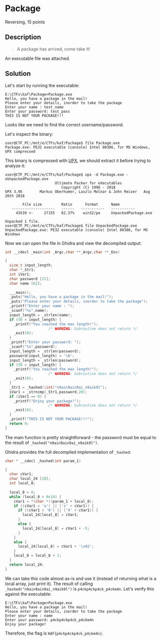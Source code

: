 # Package
Reversing, 15 points

## Description
> A package has arrived, come take it!

An executable file was attached.

## Solution

Let's start by running the executable:

```console
E:\CTFs\kaf\Package>Package.exe
Hello, you have a package in the mail!
Please enter your details, inorder to take the package
Enter your name : test_name
Enter your password: test_pass
THIS IS NOT YOUR PACKAGE!!!
```

Looks like we need to find the correct username/password.

Let's inspect the binary:
```console
user@CTF_PC:/mnt/e/CTFs/kaf/Package$ file Package.exe
Package.exe: PE32 executable (console) Intel 80386, for MS Windows, UPX compressed
```

This binary is compressed with [UPX](https://en.wikipedia.org/wiki/UPX), we should extract it before trying to analyze it:
```console
user@CTF_PC:/mnt/e/CTFs/kaf/Package$ upx -d Package.exe -oUnpackedPackage.exe
                       Ultimate Packer for eXecutables
                          Copyright (C) 1996 - 2018
UPX 3.95        Markus Oberhumer, Laszlo Molnar & John Reiser   Aug 26th 2018

        File size         Ratio      Format      Name
   --------------------   ------   -----------   -----------
     43539 <-     27155   62.37%    win32/pe     UnpackedPackage.exe

Unpacked 1 file.
user@CTF_PC:/mnt/e/CTFs/kaf/Package$ file UnpackedPackage.exe
UnpackedPackage.exe: PE32 executable (console) Intel 80386, for MS Windows
```

Now we can open the file in Ghidra and view the decompiled output:

```c
int __cdecl _main(int _Argc,char **_Argv,char **_Env)

{
  size_t input_length;
  char *_Str1;
  int iVar1;
  char password [21];
  char name [62];
  
  ___main();
  _puts("Hello, you have a package in the mail!");
  _puts("Please enter your details, inorder to take the package");
  _printf("Enter your name : ");
  _scanf("%s",name);
  input_length = _strlen(name);
  if (50 < input_length) {
    _printf("You reached the max length!");
                    /* WARNING: Subroutine does not return */
    _exit(0);
  }
  _printf("Enter your password: ");
  _scanf("%s",password);
  input_length = _strlen(password);
  password[input_length] = '\0';
  input_length = _strlen(password);
  if (50 < input_length) {
    _printf("You reached the max length!");
                    /* WARNING: Subroutine does not return */
    _exit(0);
  }
  _Str1 = _hashed((int)"n9ain9ain9ai_n9aik9l");
  iVar1 = _strncmp(_Str1,password,20);
  if (iVar1 == 0) {
    _printf("Enjoy your package!");
                    /* WARNING: Subroutine does not return */
    _exit(0);
  }
  _printf("THIS IS NOT YOUR PACKAGE!!!");
  return 0;
}
```

The main function is pretty straightforward - the password must be equal to the result of `_hashed("n9ain9ain9ai_n9aik9l")`.

Ghidra provides the full decompiled implementation of `_hashed`:

```c
char * __cdecl _hashed(int param_1)

{
  char cVar1;
  char local_24 [28];
  int local_8;
  
  local_8 = 0;
  while (local_8 < 0x14) {
    cVar1 = *(char *)(param_1 + local_8);
    if ((cVar1 < 'a') || ('z' < cVar1)) {
      if ((cVar1 < '0') || ('9' < cVar1)) {
        local_24[local_8] = cVar1;
      }
      else {
        local_24[local_8] = cVar1 + -5;
      }
    }
    else {
      local_24[local_8] = cVar1 + '\x02';
    }
    local_8 = local_8 + 1;
  }
  return local_24;
}
```

We can take this code almost as-is and use it (instead of returning what is a local array, just print it).
The result of calling `_hashed("n9ain9ain9ai_n9aik9l")` is `p4ckp4ckp4ck_p4ckm4n`. Let's verify this against the executable:

```console
E:\CTFs\kaf\Package>Package.exe
Hello, you have a package in the mail!
Please enter your details, inorder to take the package
Enter your name : name
Enter your password: p4ckp4ckp4ck_p4ckm4n
Enjoy your package!
```

Therefore, the flag is `KAF{p4ckp4ckp4ck_p4ckm4n}`.